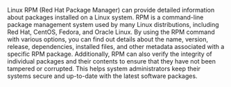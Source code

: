 Linux RPM (Red Hat Package Manager) can provide detailed information about packages installed on a Linux system. RPM is a command-line package management system used by many Linux distributions, including Red Hat, CentOS, Fedora, and Oracle Linux. By using the RPM command with various options, you can find out details about the name, version, release, dependencies, installed files, and other metadata associated with a specific RPM package. Additionally, RPM can also verify the integrity of individual packages and their contents to ensure that they have not been tampered or corrupted. This helps system administrators keep their systems secure and up-to-date with the latest software packages.
